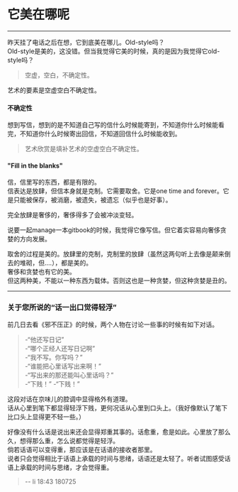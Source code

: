 # 它美在哪呢

------

昨天挂了电话之后在想，它到底美在哪儿。Old-style吗？  
Old-style是美的，这没错。但当我觉得它美的时候，真的是因为我觉得它old-style吗？   

> 空虚，空白，不确定性。  

艺术的要素是空虚空白不确定性。  

#### 不确定性  
想到写信，想到的是不知道自己写的信什么时候能寄到，不知道你什么时候能看完，不知道你什么时候寄出回信，不知道回信什么时候能收到。  

> 艺术欣赏是填补艺术的空虚空白不确定性。  

#### "Fill in the blanks"  
信，信里写的东西，都是有限的。  
信表达是放肆，但信本身就是克制。它需要取舍。它是one time and forever。它是只能被保存，被消磨，被遗失，被遗忘（似乎也是好事）。  

完全放肆是奢侈的，奢侈得多了会被冲淡变轻。  

说要一起manage一本gitbook的时候，我觉得它像写信。但它着实容易向奢侈贪婪的方向发展。  

取舍的过程是美的。放肆里的克制，克制里的放肆（虽然这两句听上去像是颠来倒去的堆砌，但....），都是美的。  
奢侈和贪婪也有它的美。  
但这两种美，不能以一种东西为载体。否则这也是一种贪婪，但这种贪婪是丑的。  

---

### 关于您所说的“话一出口觉得轻浮”  

前几日去看《邪不压正》的时候，两个人物在讨论一些事的时候有如下对话。  

> -“他还写日记”  
> -“哪个正经人还写日记啊”  
> -“我不写。你写吗？”  
> -“谁能把心里话写出来啊！”  
> -“写出来的那还能叫心里话吗？”  
> -“下贱！” -“下贱！”  

这段对话在京味儿的腔调中显得格外有道理。  
话从心里到笔下都显得轻浮下贱，更何况话从心里到口头上。（我好像默认了笔下比口头上显得更不轻一些。）  

好像没有什么话是说出来还会显得郑重其事的。话愈重，愈是如此。心里放了那么久，想得那么重，怎么说都觉得是轻浮。  
倘若话语可以变得重，那应该是在话语的接收者那里。  
说者只会觉得相比于话语上承载的时间与思绪，话语还是太轻了。听者试图感受话语上承载的时间与思绪，才会觉得重。  

> -- li 18:43 180725  
